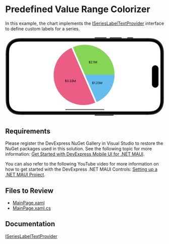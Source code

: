 # Predefined Value Range Colorizer

In this example, the chart implements the [ISeriesLabelTextProvider](https://docs.devexpress.com/MAUI/DevExpress.Maui.Charts.ISeriesLabelTextProvider) interface to define custom labels for a series.

![](./img/seriel-label-text-provider.png)

## Requirements

Please register the DevExpress NuGet Gallery in Visual Studio to restore the NuGet packages used in this solution. See the following topic for more information: [Get Started with DevExpress Mobile UI for .NET MAUI](https://docs.devexpress.com/MAUI/403249/get-started).

You can also refer to the following YouTube video for more information on how to get started with the DevExpress .NET MAUI Controls: [Setting up a .NET MAUI Project](https://www.youtube.com/watch?v=juJvl5UicIQ).

<!-- default file list -->
## Files to Review

* [MainPage.xaml](./MainPage.xaml)
* [MainPage.xaml.cs](./MainPage.xaml.cs)
<!-- default file list end -->

## Documentation

[ISeriesLabelTextProvider](https://docs.devexpress.com/MAUI/DevExpress.Maui.Charts.ISeriesLabelTextProvider)